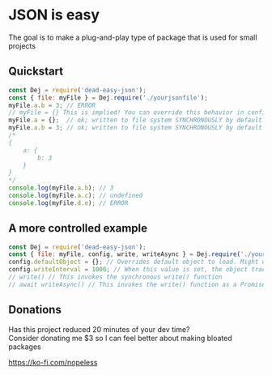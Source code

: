# JSON is easy

The goal is to make a plug-and-play type of package that is used for small projects

## Quickstart
```js
const Dej = require('dead-easy-json');
const { file: myFile } = Dej.require('./yourjsonfile');
myFile.a.b = 3; // ERROR
// myFile = {} This is implied! You can override this behavior in config
myFile.a = {};  // ok; written to file system SYNCHRONOUSLY by default
myFile.a.b = 3; // ok; written to file system SYNCHRONOUSLY by default
/*
{
	a: {
		b: 3
	}
}
*/
console.log(myFile.a.b); // 3
console.log(myFile.a.c); // undefined
console.log(myFile.d.e); // ERROR
```

## A more controlled example
```js
const Dej = require('dead-easy-json');
const { file: myFile, config, write, writeAsync } = Dej.require('./yourjsonfile');
config.defaultObject = {}; // Overrides default object to load. Might wanna use {} or []
config.writeInterval = 1000; // When this value is set, the object tracks changes and writes those changes at once every interval 
// write() // This invokes the synchronous write() function
// await writeAsync() // This invokes the write() function as a Promise
```

## Donations
Has this project reduced 20 minutes of your dev time?  
Consider donating me $3 so I can feel better about making bloated packages

https://ko-fi.com/nopeless

